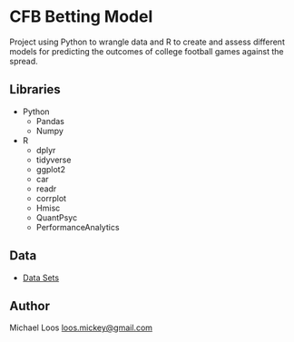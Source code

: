 # CFB Betting Model

Project using Python to wrangle data and R to create and assess different models for predicting the outcomes of college football games against the spread.

## Libraries
* Python
  * Pandas
  * Numpy 
* R
  * dplyr
  * tidyverse 
  * ggplot2
  * car
  * readr
  * corrplot
  * Hmisc
  * QuantPsyc
  * PerformanceAnalytics

## Data
* [Data Sets](https://github.com/michaelloos/Portfolio/tree/main/CFB%20Betting%20Model/Data)


## Author

Michael Loos
loos.mickey@gmail.com
